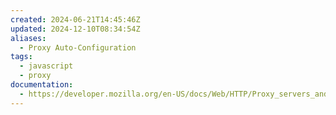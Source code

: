 ```yaml
---
created: 2024-06-21T14:45:46Z
updated: 2024-12-10T08:34:54Z
aliases:
  - Proxy Auto-Configuration
tags:
  - javascript
  - proxy
documentation:
  - https://developer.mozilla.org/en-US/docs/Web/HTTP/Proxy_servers_and_tunneling/Proxy_Auto-Configuration_PAC_file
---
```

